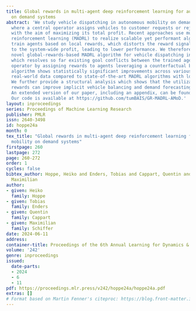 ```yaml
---
title: Global rewards in multi-agent deep reinforcement learning for autonomous mobility
  on demand systems
abstract: 'We study vehicle dispatching in autonomous mobility on demand (AMoD) systems,
  where a central operator assigns vehicles to customer requests or rejects these
  with the aim of maximizing its total profit. Recent approaches use multi-agent deep
  reinforcement learning (MADRL) to realize scalable yet performant algorithms, but
  train agents based on local rewards, which distorts the reward signal with respect
  to the system-wide profit, leading to lower performance. We therefore propose a
  novel global-rewards-based MADRL algorithm for vehicle dispatching in AMoD systems,
  which resolves so far existing goal conflicts between the trained agents and the
  operator by assigning rewards to agents leveraging a counterfactual baseline. Our
  algorithm shows statistically significant improvements across various settings on
  real-world data compared to state-of-the-art MADRL algorithms with local rewards.
  We further provide a structural analysis which shows that the utilization of global
  rewards can improve implicit vehicle balancing and demand forecasting abilities.
  An extended version of our paper, including an appendix, can be found at https://arxiv.org/abs/2312.08884.
  Our code is available at https://github.com/tumBAIS/GR-MADRL-AMoD.'
layout: inproceedings
series: Proceedings of Machine Learning Research
publisher: PMLR
issn: 2640-3498
id: hoppe24a
month: 0
tex_title: "Global rewards in multi-agent deep reinforcement learning for autonomous
  mobility on demand systems"
firstpage: 260
lastpage: 272
page: 260-272
order: 1
cycles: false
bibtex_author: Hoppe, Heiko and Enders, Tobias and Cappart, Quentin and Schiffer,
  Maximilian
author:
- given: Heiko
  family: Hoppe
- given: Tobias
  family: Enders
- given: Quentin
  family: Cappart
- given: Maximilian
  family: Schiffer
date: 2024-06-11
address:
container-title: Proceedings of the 6th Annual Learning for Dynamics & Control Conference
volume: '242'
genre: inproceedings
issued:
  date-parts:
  - 2024
  - 6
  - 11
pdf: https://proceedings.mlr.press/v242/hoppe24a/hoppe24a.pdf
extras: []
# Format based on Martin Fenner's citeproc: https://blog.front-matter.io/posts/citeproc-yaml-for-bibliographies/
---
```

